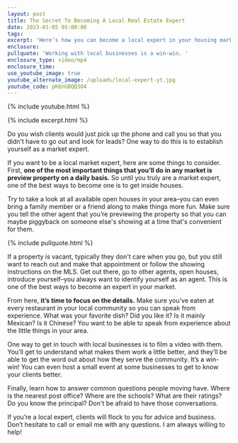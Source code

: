 ```yaml
---
layout: post
title: The Secret To Becoming A Local Real Estate Expert
date: 2023-01-05 05:00:00
tags:
excerpt: 'Here’s how you can become a local expert in your housing market. '
enclosure:
pullquote: 'Working with local businesses is a win-win. '
enclosure_type: video/mp4
enclosure_time:
use_youtube_image: true
youtube_alternate_image: /uploads/local-expert-yt.jpg
youtube_code: pKQnGBQQ3O4
---
```

{% include youtube.html %}

{% include excerpt.html %}

Do you wish clients would just pick up the phone and call you so that you didn’t have to go out and look for leads? One way to do this is to establish yourself as a market expert.

If you want to be a local market expert, here are some things to consider. First, **one of the most important things that you’ll do in any market is preview property on a daily basis.** So until you truly are a market expert, one of the best ways to become one is to get inside houses.

Try to take a look at all available open houses in your area–you can even bring a family member or a friend along to make things more fun. Make sure you tell the other agent that you’re previewing the property so that you can maybe piggyback on someone else's showing at a time that's convenient for them.

{% include pullquote.html %}

If a property is vacant, typically they don't care when you go, but you still want to reach out and make that appointment or follow the showing instructions on the MLS. Get out there, go to other agents, open houses, introduce yourself–you always want to identify yourself as an agent. This is one of the best ways to become an expert in your market.

From here, **it’s time to focus on the details.** Make sure you've eaten at every restaurant in your local community so you can speak from experience. What was your favorite dish? Did you like it? Is it mainly Mexican? Is it Chinese? You want to be able to speak from experience about the little things in your area.

One way to get in touch with local businesses is to film a video with them. You’ll get to understand what makes them work a little better, and they’ll be able to get the word out about how they serve the community. It’s a win-win\! You can even host a small event at some businesses to get to know your clients better.&nbsp;

Finally, learn how to answer common questions people moving have. Where is the nearest post office? Where are the schools? What are their ratings? Do you know the principal? Don't be afraid to have those conversations.&nbsp;

If you’re a local expert, clients will flock to you for advice and business. Don’t hesitate to call or email me with any questions. I am always willing to help\!&nbsp;